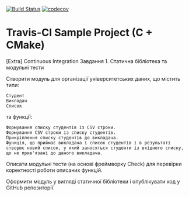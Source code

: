 [![Build Status](https://travis-ci.org/ZulusK/progbase2.svg?branch=master)](https://travis-ci.org/ZulusK/progbase2)
[![codecov](https://codecov.io/gh/ZulusK/progbase2/branch/master/graph/badge.svg)](https://codecov.io/gh/ZulusK/progbase2)
# Travis-CI Sample Project (C + CMake)
[Extra] Continuous Integration
Завдання 1. Статична бібліотека та модульні тести

Створити модуль для організації університетських даних, що містить типи:

    Студент
    Викладач
    Список

та функції:

    Формування списку студентів із CSV строки.
    Формування CSV строки із списку студентів.
    Прикріплення списку студентів до викладача.
    Функція, що приймає викладача і список студентів і в результаті створює новий список, у який заносяться студенти із вхідного списку, що не прив'язані до даного викладача.

Описати модульні тести (на основі фреймворку Check) для перевірки коректності роботи описаних функцій.

Оформити модуль у вигляді статичної бібліотеки і опублікувати код у GitHub репозиторії.
